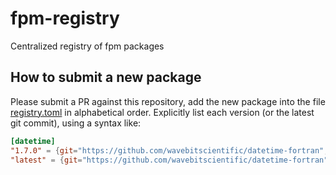 # fpm-registry

Centralized registry of fpm packages

## How to submit a new package

Please submit a PR against this repository, add the new package into the file
[registry.toml](./registry.toml) in alphabetical order. Explicitly list each version (or the latest
git commit), using a syntax like:
```toml
[datetime]
"1.7.0" = {git="https://github.com/wavebitscientific/datetime-fortran", tag="v1.7.0"}
"latest" = {git="https://github.com/wavebitscientific/datetime-fortran"}
```
